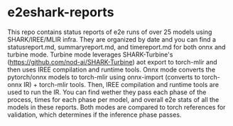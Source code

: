 # e2eshark-reports

This repo contains status reports of e2e runs of over 25 models using SHARK/IREE/MLIR infra.
They are organized by date and you can find a statusreport.md, summaryreport.md, and timereport.md
for both onnx and turbine mode.
Turbine mode leverages SHARK-Turbine's (https://github.com/nod-ai/SHARK-Turbine) aot export to torch-mlir and then uses IREE compilation and runtime tools.
Onnx mode converts the pytorch/onnx models to torch-mlir using onnx-import (converts to torch-onnx IR) + torch-mlir tools. Then, IREE compilation and runtime tools are used to run the IR.
You can find wether they pass each phase of the process, times for each phase per model, and overall e2e stats of all the models in these reports.
Both modes are compared to torch references for validation, which determines if the inference phase passes.
